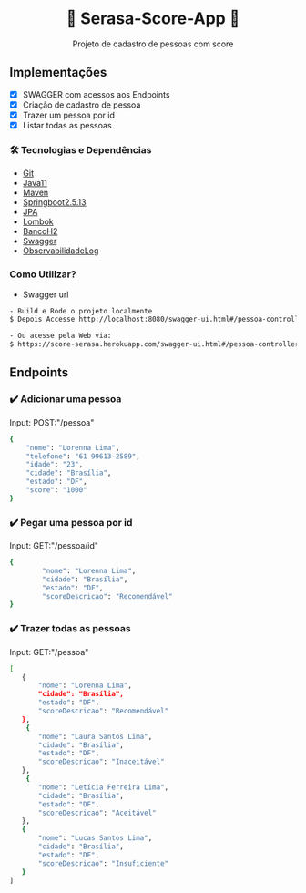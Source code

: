 <h1 align="center">🚀 Serasa-Score-App 🚀</h1>
<p align="center">Projeto de cadastro de pessoas com score</p>

## Implementações

- [x] SWAGGER com acessos aos Endpoints
- [x] Criação de cadastro de pessoa
- [x] Trazer um pessoa por id
- [x] Listar todas as pessoas

### 🛠 Tecnologias e Dependências
* [Git](#Git)
* [Java11](#Java11)
* [Maven](#Maven)
* [Springboot2.5.13](#Springboot2.5.13)
* [JPA](#JPA)
* [Lombok](#Lombok)
* [BancoH2](#BancoH2)
* [Swagger](#Swagger) 
* [ObservabilidadeLog](#Observabilidade) 


### Como Utilizar?
- Swagger url
```bash
- Build e Rode o projeto localmente
$ Depois Accesse http://localhost:8080/swagger-ui.html#/pessoa-controller/getByIdUsingGET

- Ou acesse pela Web via:
$ https://score-serasa.herokuapp.com/swagger-ui.html#/pessoa-controller
```


## Endpoints
### :heavy_check_mark: Adicionar uma pessoa
Input:
POST:"/pessoa"
```bash
{
	"nome": "Lorenna Lima",
	"telefone": "61 99613-2589",
	"idade": "23",
	"cidade": "Brasília",
	"estado": "DF",
	"score": "1000"
}

```
### :heavy_check_mark: Pegar uma pessoa por id
Input:
GET:"/pessoa/id"
```bash
{
        "nome": "Lorenna Lima",
        "cidade": "Brasília",
        "estado": "DF",
        "scoreDescricao": "Recomendável"
}

```

### :heavy_check_mark: Trazer todas as pessoas
Input:
GET:"/pessoa"
 ```bash
[
    {
        "nome": "Lorenna Lima",
        "cidade": "Brasília",
        "estado": "DF",
        "scoreDescricao": "Recomendável"
    },
     {
        "nome": "Laura Santos Lima",
        "cidade": "Brasília",
        "estado": "DF",
        "scoreDescricao": "Inaceitável"
    },
     {
        "nome": "Letícia Ferreira Lima",
        "cidade": "Brasília",
        "estado": "DF",
        "scoreDescricao": "Aceitável"
    },
    {
        "nome": "Lucas Santos Lima",
        "cidade": "Brasília",
        "estado": "DF",
        "scoreDescricao": "Insuficiente"
    }
]
```



